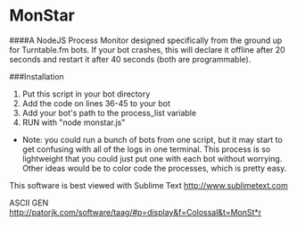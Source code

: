 MonStar
=======

####A NodeJS Process Monitor designed specifically from the ground up for Turntable.fm bots. If your bot crashes, this will declare it offline after 20 seconds and restart it after 40 seconds (both are programmable).

###Installation
1. Put this script in your bot directory
2. Add the code on lines 36-45 to your bot
3. Add your bot's path to the process_list variable
4. RUN with "node monstar.js"

* Note: you could run a bunch of bots from one script, but it may start to
get confusing with all of the logs in one terminal.  This process is so
lightweight that you could just put one with each bot without worrying.
Other ideas would be to color code the processes, which is pretty easy.

This software is best viewed with Sublime Text http://www.sublimetext.com

ASCII GEN http://patorjk.com/software/taag/#p=display&f=Colossal&t=MonSt*r
